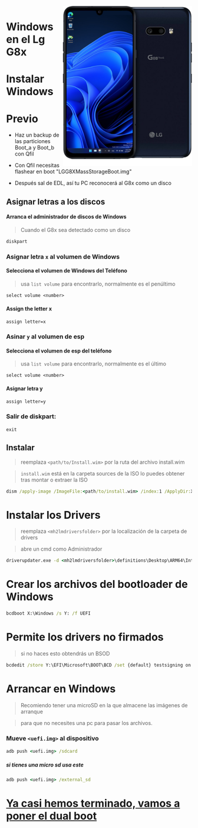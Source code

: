  <img align="right" src="https://github.com/Icesito68/Port-Windows-11-Lg-G8x/blob/main/mh2lm.png" width="350" alt="Windows 11 Running On A Lg G8x">


# Windows en el Lg G8x

# Instalar Windows

# Previo

- Haz un backup de las particiones Boot_a y Boot_b con Qfil

- Con Qfil necesitas flashear en boot "LGG8XMassStorageBoot.img"
  
- Después sal de EDL, así tu PC reconocerá al G8x como un disco

## Asignar letras a los discos
  

#### Arranca el administrador de discos de Windows

> Cuando el G8x sea detectado como un disco

```cmd
diskpart
```


### Asignar letra `x` al volumen de Windows

#### Selecciona el volumen de Windows del Teléfono
> usa `list volume` para encontrarlo, normalmente es el penúltimo

```diskpart
select volume <number>
```

#### Assign the letter x
```diskpart
assign letter=x
```

### Asinar `y` al volumen de esp 

#### Selecciona el volumen de esp del teléfono
> usa `list volume` para encontrarlo, normalmente es el último

```diskpart
select volume <number>
```

#### Asignar letra y

```diskpart
assign letter=y
```

### Salir de diskpart:
```diskpart
exit
```

  
  

## Instalar

> reemplaza `<path/to/Install.wim>` por la ruta del archivo install.wim

> `install.wim` está en la carpeta sources de la ISO
> lo puedes obtener tras montar o extraer la ISO

```cmd
dism /apply-image /ImageFile:<path/to/install.wim> /index:1 /ApplyDir:X:\
```


# Instalar los Drivers

> reemplaza `<mh2lmdriversfolder>` por la localización de la carpeta de drivers

> abre un cmd como Administrador

```cmd
driverupdater.exe -d <mh2lmdriversfolder>\definitions\Desktop\ARM64\Internal\mh2lm.txt -r <mh2lmdriversfolder> -p X:
```

  

# Crear los archivos del bootloader de Windows 

```cmd
bcdboot X:\Windows /s Y: /f UEFI
```

  
  

# Permite los drivers no firmados

> si no haces esto obtendrás un BSOD

```cmd
bcdedit /store Y:\EFI\Microsoft\BOOT\BCD /set {default} testsigning on
```

# Arrancar en Windows
> Recomiendo tener una microSD en la que almacene las imágenes de arranque

> para que no necesites una pc para pasar los archivos.

### Mueve `<uefi.img>` al dispositivo

```cmd
adb push <uefi.img> /sdcard
```

##### si tienes una micro sd usa este

```cmd
adb push <uefi.img> /external_sd
```

# [Ya casi hemos terminado, vamos a poner el dual boot](https://github.com/Icesito68/Port-Windows-11-Lg-G8x/blob/main/guide/Espa%C3%B1ol/3-Dual-Boot.md)
